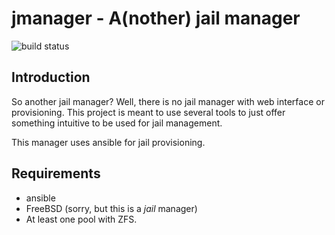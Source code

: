 # jmanager - A(nother) jail manager 
![build status](https://travis-ci.org/LaraFerCue/jmanager.svg?branch=master)

## Introduction

So another jail manager? Well, there is no jail manager with
web interface or provisioning. This project is meant to use
several tools to just offer something intuitive to be used
for jail management.

This manager uses ansible for jail provisioning.

## Requirements

- ansible
- FreeBSD (sorry, but this is a *jail* manager)
- At least one pool with ZFS.
